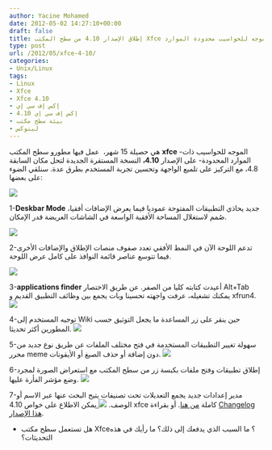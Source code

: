 ```yaml
---
author: Yacine Mohamed
date: 2012-05-02 14:27:10+00:00
draft: false
title: إطلاق الإصدار 4.10 من سطح المكتب Xfce الموجه للحواسيب محدودة الموارد
type: post
url: /2012/05/xfce-4-10/
categories:
- Unix/Linux
tags:
- Linux
- Xfce
- Xfce 4.10
- إكس إف سي إي
- إكس إف سي إي 4.10
- بيئة سطح مكتب
- لينوكس
---
```


هي حصيلة 15 شهر،  عمل فيها مطورو سطح المكتب **xfce** -الموجه للحواسيب ذات الموارد المحدودة- على الإصدار **4.10،** النسخة المستقرة الجديدة لتحل مكان السابقة 4.8، مع التركيز على تلميع الواجهة وتحسين تجربة المستخدم بطرق عدة. سنلقي الضوء على بعضها:




[![](http://www.it-scoop.com/wp-content/uploads/2012/05/XFCE-desktop.jpg)
](http://www.it-scoop.com/wp-content/uploads/2012/05/XFCE-desktop.jpg)


1-**Deskbar Mode** جديد يحاذي التطبيقات المفتوحة عموديا فيما يعرض الإضافات أفقيا، صُمم لاستغلال المساحة الأفقية الواسعة في الشاشات العريضة قدر الإمكان.

[![](http://www.it-scoop.com/wp-content/uploads/2012/05/panel-deskbar.png)
](http://www.it-scoop.com/wp-content/uploads/2012/05/panel-deskbar.png)

2-تدعم اللوحة الآن في النمط الأفقي تعدد صفوف منصات الإطلاق والإضافات الأخرى فيما تتوسع عناصر قائمة النوافذ على كامل عرض اللوحة.

[![](http://www.it-scoop.com/wp-content/uploads/2012/05/panel-rows.png)
](http://www.it-scoop.com/wp-content/uploads/2012/05/panel-rows.png)

3-**applications finder** أعيدت كتابته كليا من الصفر. عن طريق الاختصار Alt+Tab يمكنك تشغيله، عرفت واجهته تحسينا وبات يجمع بين وظائف التطبيق القديم و xfrun4.
[![](http://www.it-scoop.com/wp-content/uploads/2012/05/appfinder-expanded.png)
](http://www.it-scoop.com/wp-content/uploads/2012/05/appfinder-expanded.png)

4-توجيه المستخدم إلى Wiki حين ينقر على زر المساعدة ما يجعل التوثيق حسب المطورين أكثر تحديثا.
[![](http://www.it-scoop.com/wp-content/uploads/2012/05/online-help.png)
](http://www.it-scoop.com/wp-content/uploads/2012/05/online-help.png)

5-سهولة تغيير التطبيقات المستخدمة في فتح مختلف الملفات عن طريق نوع جديد من محرر meme دون إضافة أو حذف الصيغ أو الأيقونات.
[![](http://www.it-scoop.com/wp-content/uploads/2012/05/settings-mime.png)
](http://www.it-scoop.com/wp-content/uploads/2012/05/settings-mime.png)

6-إطلاق تطبيقات وفتح ملفات بكبسة زر من سطح المكتب مع استعراض الصورة لمجرد وضع مؤشر الفأرة عليها.
[![](http://www.it-scoop.com/wp-content/uploads/2012/05/xfdesktop.png)
](http://www.it-scoop.com/wp-content/uploads/2012/05/xfdesktop.png)

7-مدير إعدادات جديد يجمع التعديلات تحت تصنيفات يتيح البحث عنها عبر الاسم أو الوصف.
[![](http://www.it-scoop.com/wp-content/uploads/2012/05/settings-manager.png)
](http://www.it-scoop.com/wp-content/uploads/2012/05/settings-manager.png)
يمكن الاطلاع على خواص 4.10 xfce كاملة [من هنا](http://xfce.org/about/tour). أو بقراءة [Changelog هذا الإصدار](http://xfce.org/download/changelogs/4.10).
- هل تستعمل سطح مكتب Xfce؟ ما السبب الذي يدفعك إلى ذلك؟ ما رأيك في هذه التحديثات؟
